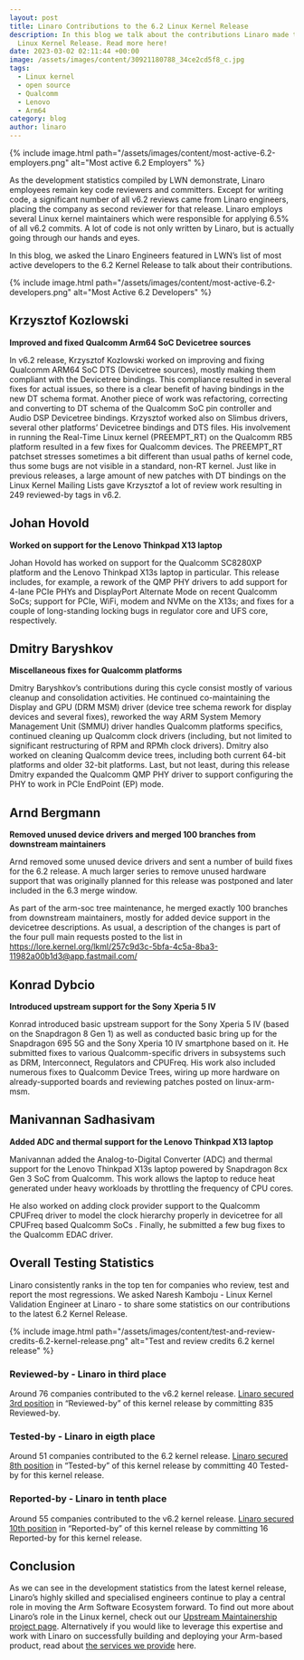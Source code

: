 ```yaml
---
layout: post
title: Linaro Contributions to the 6.2 Linux Kernel Release
description: In this blog we talk about the contributions Linaro made to the 6.2
  Linux Kernel Release. Read more here!
date: 2023-03-02 02:11:44 +00:00
image: /assets/images/content/30921180788_34ce2cd5f8_c.jpg
tags:
  - Linux kernel
  - open source
  - Qualcomm
  - Lenovo
  - Arm64
category: blog
author: linaro
---
```

{% include image.html path="/assets/images/content/most-active-6.2-employers.png" alt="Most active 6.2 Employers" %}

As the development statistics compiled by LWN demonstrate, Linaro employees remain key code reviewers and committers. Except for writing code, a significant number of all v6.2 reviews came from Linaro engineers, placing the company as second reviewer for that release. Linaro employs several Linux kernel maintainers which were responsible for applying 6.5% of all v6.2 commits. A lot of code is not only written by Linaro, but is actually going through our hands and eyes.

In this blog, we asked the Linaro Engineers featured in LWN’s list of most active developers to the 6.2 Kernel Release to talk about their contributions.

{% include image.html path="/assets/images/content/most-active-6.2-developers.png" alt="Most Active 6.2 Developers" %}

## Krzysztof Kozlowski

**Improved and fixed Qualcomm Arm64 SoC Devicetree sources**

In v6.2 release, Krzysztof Kozlowski worked on improving and fixing Qualcomm ARM64 SoC DTS (Devicetree sources), mostly making them compliant with the Devicetree bindings. This compliance resulted in several fixes for actual issues, so there is a clear benefit of having bindings in the new DT schema format. Another piece of work was refactoring, correcting and converting to DT schema of the Qualcomm SoC pin controller and Audio DSP Devicetree bindings. Krzysztof worked also on Slimbus drivers, several other platforms’ Devicetree bindings and DTS files. His involvement in running the Real-Time Linux kernel (PREEMPT_RT) on the Qualcomm RB5 platform resulted in a few fixes for Qualcomm devices. The PREEMPT_RT patchset stresses sometimes a bit different than usual paths of kernel code, thus some bugs are not visible in a standard, non-RT kernel. Just like in previous releases, a large amount of new patches with DT bindings on the Linux Kernel Mailing Lists gave Krzysztof a lot of review work resulting in 249 reviewed-by tags in v6.2.

## Johan Hovold

**Worked on support for the Lenovo Thinkpad X13 laptop**

Johan Hovold has worked on support for the Qualcomm SC8280XP platform and the Lenovo Thinkpad X13s laptop in particular. This release includes, for example, a rework of the QMP PHY drivers to add support for 4-lane PCIe PHYs and DisplayPort Alternate Mode on recent Qualcomm SoCs; support for PCIe, WiFi, modem and NVMe on the X13s; and fixes for a couple of long-standing locking bugs in regulator core and UFS core, respectively.

## Dmitry Baryshkov

**Miscellaneous fixes for Qualcomm platforms**

Dmitry Baryshkov’s contributions during this cycle consist mostly of various cleanup and consolidation activities. He continued co-maintaining the Display and GPU (DRM MSM) driver (device tree schema rework for display devices and several fixes), reworked the way ARM System Memory Management Unit (SMMU) driver handles Qualcomm platforms specifics, continued cleaning up Qualcomm clock drivers (including, but not limited to significant restructuring of RPM and RPMh clock drivers). Dmitry also worked on cleaning Qualcomm device trees, including both current 64-bit platforms and older 32-bit platforms. Last, but not least, during this release Dmitry expanded the Qualcomm QMP PHY driver to support configuring the PHY to work in PCIe EndPoint (EP) mode.

## Arnd Bergmann

**Removed unused device drivers and merged 100 branches from downstream maintainers**

Arnd removed some unused device drivers and sent a number of build fixes for the 6.2 release. A much larger series to remove unused hardware support that was originally planned for this release was postponed and later included in the 6.3 merge window. 

As part of the arm-soc tree maintenance, he merged exactly 100 branches from downstream maintainers, mostly for added device support in the devicetree descriptions. As usual, a description of the changes is part of the four pull main requests posted to the list in
<https://lore.kernel.org/lkml/257c9d3c-5bfa-4c5a-8ba3-11982a00b1d3@app.fastmail.com/>

## Konrad Dybcio

**Introduced upstream support for the Sony Xperia 5 IV**

Konrad introduced basic upstream support for the Sony Xperia 5 IV (based on the Snapdragon 8 Gen 1) as well as conducted basic bring up for the Snapdragon 695 5G and the Sony Xperia 10 IV smartphone based on it. He submitted fixes to various Qualcomm-specific drivers in subsystems such as DRM, Interconnect, Regulators and CPUFreq. His work also included numerous fixes to Qualcomm Device Trees, wiring up more hardware on already-supported boards and reviewing patches posted on linux-arm-msm.

## Manivannan Sadhasivam

**Added ADC and thermal support for the Lenovo Thinkpad X13 laptop** 

Manivannan added the Analog-to-Digital Converter (ADC) and thermal support for the Lenovo Thinkpad X13s laptop powered by Snapdragon 8cx Gen 3 SoC from Qualcomm. This work allows the laptop to reduce heat generated under heavy workloads by throttling the frequency of CPU cores.

He also worked on adding clock provider support to the Qualcomm CPUFreq driver to model the clock hierarchy properly in devicetree for all CPUFreq based Qualcomm SoCs . Finally, he submitted a few bug fixes to the Qualcomm EDAC driver.

## Overall Testing Statistics

Linaro consistently ranks in the top ten for companies who review, test and report the most regressions. We asked Naresh Kamboju - Linux Kernel Validation Engineer at Linaro - to share some statistics on our contributions to the latest 6.2 Kernel Release.

{% include image.html path="/assets/images/content/test-and-review-credits-6.2-kernel-release.png" alt="Test and review credits 6.2 kernel release" %}

### Reviewed-by - Linaro in third place 

Around 76 companies contributed to the v6.2 kernel release. [Linaro secured 3rd position](https://remword.com/kps_result/6.2_review.html) in “Reviewed-by” of this kernel release by committing 835 Reviewed-by.

### Tested-by - Linaro in eigth place

Around 51 companies contributed to the 6.2 kernel release. [Linaro secured 8th position](https://remword.com/kps_result/6.2_test.html) in “Tested-by” of this kernel release by committing 40 Tested-by for this kernel release.

### Reported-by - Linaro in tenth place

Around 55 companies contributed to the v6.2 kernel release. [Linaro secured 10th position](https://remword.com/kps_result/6.2_report.html) in “Reported-by” of this kernel release by committing 16 Reported-by for this kernel release. 

## Conclusion

As we can see in the development statistics from the latest kernel release, Linaro’s highly skilled and specialised  engineers continue to play a central role in moving the Arm Software Ecosystem forward. To find out more about Linaro’s role in the Linux kernel, check out our [Upstream Maintainership project page](https://linaro.atlassian.net/wiki/spaces/UM/overview). Alternatively if you would like to leverage this expertise and work with Linaro on successfully building and deploying your Arm-based product, read about [the services we provide](https://www.linaro.org/services/) here.